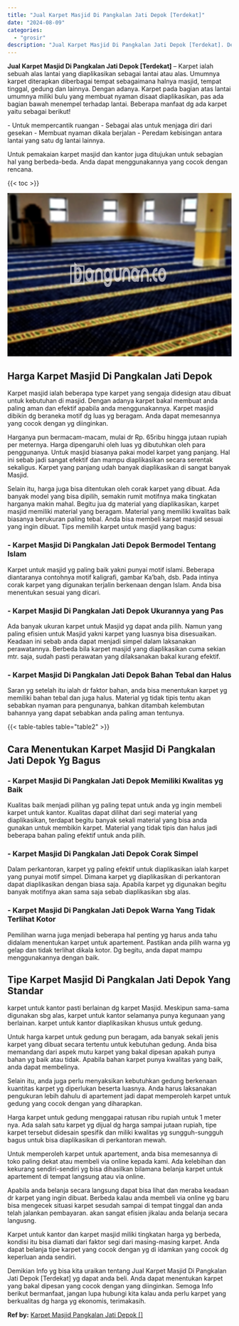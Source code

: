 ```yaml
---
title: "Jual Karpet Masjid Di Pangkalan Jati Depok [Terdekat]"
date: "2024-08-09"
categories: 
  - "grosir"
description: "Jual Karpet Masjid Di Pangkalan Jati Depok [Terdekat]. Demikian Info yg bisa kita uraikan tentang Jual Karpet Masjid Di Pangkalan Jati Depok [Terdekat] yg..."
---
```


**Jual Karpet Masjid Di Pangkalan Jati Depok \[Terdekat\]** – Karpet ialah sebuah alas lantai yang diaplikasikan sebagai lantai atau alas. Umumnya karpet diterapkan diberbagai tempat sebagaimana halnya masjid, tempat tinggal, gedung dan lainnya. Dengan adanya. Karpet pada bagian atas lantai umumnya miliki bulu yang membuat nyaman disaat diaplikasikan, pas ada bagian bawah menempel terhadap lantai. Beberapa manfaat dg ada karpet yaitu sebagai berikut!

\- Untuk mempercantik ruangan - Sebagai alas untuk menjaga diri dari gesekan - Membuat nyaman dikala berjalan - Peredam kebisingan antara lantai yang satu dg lantai lainnya.

Untuk pemakaian karpet masjid dan kantor juga ditujukan untuk sebagian hal yang berbeda-beda. Anda dapat menggunakannya yang cocok dengan rencana.

{{< toc >}}

![Jual Karpet Masjid Di Pangkalan Jati Depok [Terdekat]](/images/grosir-karpet-murah-33.png)

## Harga Karpet Masjid Di Pangkalan Jati Depok

Karpet masjid ialah beberapa type karpet yang sengaja didesign atau dibuat untuk kebutuhan di masjid. Dengan adanya karpet bakal membuat anda paling aman dan efektif apabila anda menggunakannya. Karpet masjid dibikin dg beraneka motif dg luas yg beragam. Anda dapat memesannya yang cocok dengan yg diinginkan.

Harganya pun bermacam-macam, mulai dr Rp. 65ribu hingga jutaan rupiah per meternya. Harga dipengaruhi oleh luas yg dibutuhkan oleh para penggunanya. Untuk masjid biasanya pakai model karpet yang panjang. Hal ini sebab jadi sangat efektif dan mampu diaplikasikan secara serentak sekaligus. Karpet yang panjang udah banyak diaplikasikan di sangat banyak Masjid.

Selain itu, harga juga bisa ditentukan oleh corak karpet yang dibuat. Ada banyak model yang bisa dipilih, semakin rumit motifnya maka tingkatan harganya makin mahal. Begitu jua dg material yang diaplikasikan, karpet masjid memiliki material yang beragam. Material yang memiliki kwalitas baik biasanya berukuran paling tebal. Anda bisa membeli karpet masjid sesuai yang ingin dibuat. Tips memilih karpet untuk masjid yang bagus:

### \- Karpet Masjid Di Pangkalan Jati Depok Bermodel Tentang Islam

Karpet untuk masjid yg paling baik yakni punyai motif islami. Beberapa diantaranya contohnya motif kaligrafi, gambar Ka’bah, dsb. Pada intinya corak karpet yang digunakan terjalin berkenaan dengan Islam. Anda bisa menentukan sesuai yang dicari.

### \- Karpet Masjid Di Pangkalan Jati Depok Ukurannya yang Pas

Ada banyak ukuran karpet untuk Masjid yg dapat anda pilih. Namun yang paling efisien untuk Masjid yakni karpet yang luasnya bisa disesuaikan. Keadaan ini sebab anda dapat menjadi simpel dalam laksanakan perawatannya. Berbeda bila karpet masjid yang diaplikasikan cuma sekian mtr. saja, sudah pasti perawatan yang dilaksanakan bakal kurang efektif.

### \- Karpet Masjid Di Pangkalan Jati Depok Bahan Tebal dan Halus

Saran yg setelah itu ialah dr faktor bahan, anda bisa menentukan karpet yg memiliki bahan tebal dan juga halus. Material yg tidak tipis tentu akan sebabkan nyaman para pengunanya, bahkan ditambah kelembutan bahannya yang dapat sebabkan anda paling aman tentunya.

{{< table-tables table="table2" >}}

## Cara Menentukan Karpet Masjid Di Pangkalan Jati Depok Yg Bagus

### \- Karpet Masjid Di Pangkalan Jati Depok Memiliki Kwalitas yg Baik

Kualitas baik menjadi pilihan yg paling tepat untuk anda yg ingin membeli karpet untuk kantor. Kualitas dapat dilihat dari segi material yang diaplikasikan, terdapat begitu banyak sekali material yang bisa anda gunakan untuk membikin karpet. Material yang tidak tipis dan halus jadi beberapa bahan paling efektif untuk anda pilih.

### \- Karpet Masjid Di Pangkalan Jati Depok Corak Simpel

Dalam perkantoran, karpet yg paling efektif untuk diaplikasikan ialah karpet yang punyai motif simpel. Dimana karpet yg diaplikasikan di perkantoran dapat diaplikasikan dengan biasa saja. Apabila karpet yg digunakan begitu banyak motifnya akan sama saja sebab diaplikasikan sbg alas.

### \- Karpet Masjid Di Pangkalan Jati Depok Warna Yang Tidak Terlihat Kotor

Pemilihan warna juga menjadi beberapa hal penting yg harus anda tahu didalam menentukan karpet untuk apartement. Pastikan anda pilih warna yg gelap dan tidak terlihat dikala kotor. Dg begitu, anda dapat mampu menggunakannya dengan baik.

## Tipe Karpet Masjid Di Pangkalan Jati Depok Yang Standar

karpet untuk kantor pasti berlainan dg karpet Masjid. Meskipun sama-sama digunakan sbg alas, karpet untuk kantor selamanya punya kegunaan yang berlainan. karpet untuk kantor diaplikasikan khusus untuk gedung.

Untuk harga karpet untuk gedung pun beragam, ada banyak sekali jenis karpet yang dibuat secara tertentu untuk kebutuhan gedung. Anda bisa memandang dari aspek mutu karpet yang bakal dipesan apakah punya bahan yg baik atau tidak. Apabila bahan karpet punya kwalitas yang baik, anda dapat membelinya.

Selain itu, anda juga perlu menyaksikan kebutuhkan gedung berkenaan kuantitas karpet yg diperlukan beserta luasnya. Anda harus laksanakan pengukuran lebih dahulu di apartement jadi dapat memperoleh karpet untuk gedung yang cocok dengan yang diharapkan.

Harga karpet untuk gedung menggapai ratusan ribu rupiah untuk 1 meter nya. Ada salah satu karpet yg dijual dg harga sampai jutaan rupiah, tipe karpet tersebut didesain spesifik dan miliki kwalitas yg sungguh-sungguh bagus untuk bisa diaplikasikan di perkantoran mewah.

Untuk memperoleh karpet untuk apartement, anda bisa memesannya di toko paling dekat atau membeli via online kepada kami. Ada kelebihan dan kekurang sendiri-sendiri yg bisa dihasilkan bilamana belanja karpet untuk apartement di tempat langsung atau via online.

Apabila anda belanja secara langsung dapat bisa lihat dan meraba keadaan dr karpet yang ingin dibuat. Berbeda kalau anda membeli via online yg baru bisa mengecek situasi karpet sesudah sampai di tempat tinggal dan anda telah jalankan pembayaran. akan sangat efisien jikalau anda belanja secara langusng.

Karpet untuk kantor dan karpet masjid miliki tingkatan harga yg berbeda, kondisi itu bisa diamati dari faktor segi dari masing-masing karpet. Anda dapat belanja tipe karpet yang cocok dengan yg di idamkan yang cocok dg keperluan anda sendiri.

Demikian Info yg bisa kita uraikan tentang Jual Karpet Masjid Di Pangkalan Jati Depok \[Terdekat\] yg dapat anda beli. Anda dapat menentukan karpet yang bakal dipesan yang cocok dengan yang diinginkan. Semoga Info berikut bermanfaat, jangan lupa hubungi kita kalau anda perlu karpet yang berkualitas dg harga yg ekonomis, terimakasih.

**Ref by:**  [Karpet Masjid Pangkalan Jati Depok []](https://id.wikipedia.org/wiki/Karpet)
